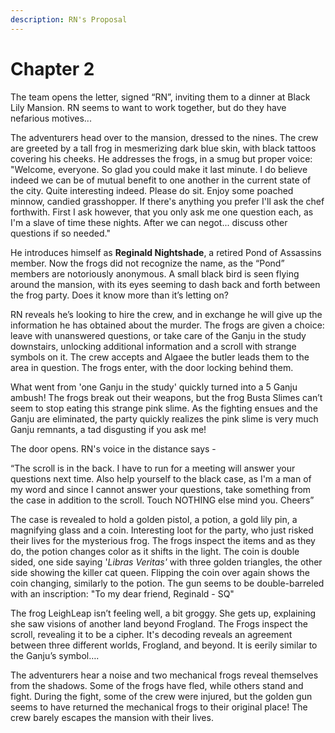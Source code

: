 ```yaml
---
description: RN's Proposal
---
```


# Chapter 2

The team opens the letter, signed “RN”, inviting them to a dinner at Black Lily Mansion. RN seems to want to work together, but do they have nefarious motives...

The adventurers head over to the mansion, dressed to the nines. The crew are greeted by a tall frog in mesmerizing dark blue skin, with black tattoos covering his cheeks. He addresses the frogs, in a smug but proper voice: "Welcome, everyone. So glad you could make it last minute. I do believe indeed we can be of mutual benefit to one another in the current state of the city. Quite interesting indeed. Please do sit. Enjoy some poached minnow, candied grasshopper. If there's anything you prefer I'll ask the chef forthwith. First I ask however, that you only ask me one question each, as I'm a slave of time these nights. After we can negot... discuss other questions if so needed."

He introduces himself as **Reginald Nightshade**, a retired Pond of Assassins member. Now the frogs did not recognize the name, as the “Pond” members are notoriously anonymous. A small black bird is seen flying around the mansion, with its eyes seeming to dash back and forth between the frog party. Does it know more than it’s letting on?

RN reveals he’s looking to hire the crew, and in exchange he will give up the information he has obtained about the murder. The frogs are given a choice: leave with unanswered questions, or take care of the Ganju in the study downstairs, unlocking additional information and a scroll with strange symbols on it. The crew accepts and Algaee the butler leads them to the area in question. The frogs enter, with the door locking behind them.

What went from 'one Ganju in the study' quickly turned into a 5 Ganju ambush! The frogs break out their weapons, but the frog Busta Slimes can’t seem to stop eating this strange pink slime. As the fighting ensues and the Ganju are eliminated, the party quickly realizes the pink slime is very much Ganju remnants, a tad disgusting if you ask me!

The door opens. RN's voice in the distance says -

“The scroll is in the back. I have to run for a meeting will answer your questions next time. Also help yourself to the black case, as I'm a man of my word and since I cannot answer your questions, take something from the case in addition to the scroll. Touch NOTHING else mind you. Cheers”

The case is revealed to hold a golden pistol, a potion, a gold lily pin, a magnifying glass and a coin. Interesting loot for the party, who just risked their lives for the mysterious frog. The frogs inspect the items and as they do, the potion changes color as it shifts in the light. The coin is double sided, one side saying '_Libras Veritas'_ with three golden triangles, the other side showing the killer cat queen. Flipping the coin over again shows the coin changing, similarly to the potion. The gun seems to be double-barreled with an inscription: "To my dear friend, Reginald - SQ"

The frog LeighLeap isn’t feeling well, a bit groggy. She gets up, explaining she saw visions of another land beyond Frogland. The Frogs inspect the scroll, revealing it to be a cipher. It's decoding reveals an agreement between three different worlds, Frogland, and beyond. It is eerily similar to the Ganju’s symbol….

The adventurers hear a noise and two mechanical frogs reveal themselves from the shadows. Some of the frogs have fled, while others stand and fight. During the fight, some of the crew were injured, but the golden gun seems to have returned the mechanical frogs to their original place! The crew barely escapes the mansion with their lives.
